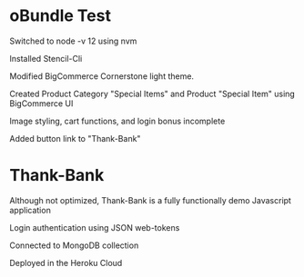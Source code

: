 # oBundle Test
Switched to node -v 12 using nvm 

Installed Stencil-Cli 

Modified BigCommerce Cornerstone light theme.  

Created Product Category "Special Items" and Product "Special Item" using BigCommerce UI

Image styling, cart functions, and login bonus incomplete

Added button link to "Thank-Bank"

# Thank-Bank 
Although not optimized, Thank-Bank is a fully functionally demo Javascript application 

Login authentication using JSON web-tokens 

Connected to MongoDB collection 

Deployed in the Heroku Cloud 


